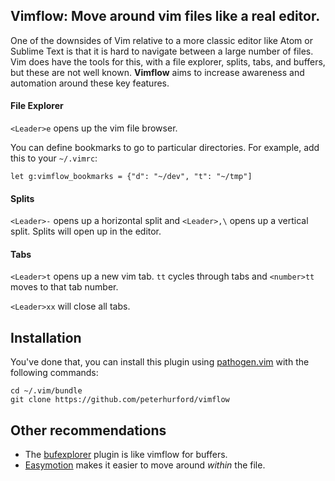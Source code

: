 ## Vimflow: Move around vim files like a real editor.

One of the downsides of Vim relative to a more classic editor like Atom or Sublime Text is that it is hard to navigate between a large number of files. Vim does have the tools for this, with a file explorer, splits, tabs, and buffers, but these are not well known. **Vimflow** aims to increase awareness and automation around these key features.

#### File Explorer

`<Leader>e` opens up the vim file browser.

You can define bookmarks to go to particular directories. For example, add this to your `~/.vimrc`:

```
let g:vimflow_bookmarks = {"d": "~/dev", "t": "~/tmp"]
```

#### Splits

`<Leader>-` opens up a horizontal split and `<Leader>,\` opens up a vertical split. Splits will open up in the editor.


#### Tabs

`<Leader>t` opens up a new vim tab. `tt` cycles through tabs and `<number>tt` moves to that tab number.

`<Leader>xx` will close all tabs.


## Installation

You've done that, you can install this plugin using [pathogen.vim](https://github.com/tpope/vim-pathogen) with the following commands:

```
cd ~/.vim/bundle
git clone https://github.com/peterhurford/vimflow
```


## Other recommendations

* The [bufexplorer](https://github.com/corntrace/bufexplorer) plugin is like vimflow for buffers.
* [Easymotion](https://github.com/easymotion/vim-easymotion) makes it easier to move around *within* the file.
